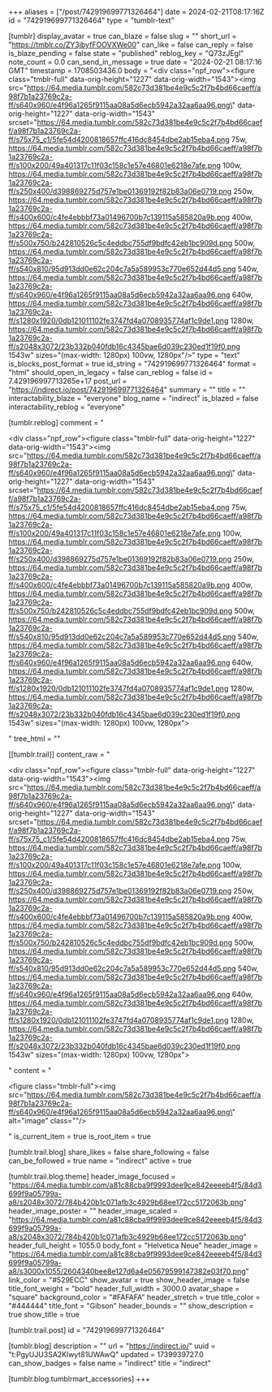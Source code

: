 +++
aliases = ["/post/742919699771326464"]
date = 2024-02-21T08:17:16Z
id = "742919699771326464"
type = "tumblr-text"

[tumblr]
display_avatar = true
can_blaze = false
slug = ""
short_url = "https://tmblr.co/ZY3jbyfFOOVXWe00"
can_like = false
can_reply = false
is_blaze_pending = false
state = "published"
reblog_key = "Q73zJEgl"
note_count = 0.0
can_send_in_message = true
date = "2024-02-21 08:17:16 GMT"
timestamp = 1708503436.0
body = "<div class=\"npf_row\"><figure class=\"tmblr-full\" data-orig-height=\"1227\" data-orig-width=\"1543\"><img src=\"https://64.media.tumblr.com/582c73d381be4e9c5c2f7b4bd66caeff/a98f7b1a23769c2a-ff/s640x960/e4f96a1265f9115aa08a5d6ecb5942a32aa6aa96.png\" data-orig-height=\"1227\" data-orig-width=\"1543\" srcset=\"https://64.media.tumblr.com/582c73d381be4e9c5c2f7b4bd66caeff/a98f7b1a23769c2a-ff/s75x75_c1/5fe54d4200818657ffc416dc8454dbe2ab15eba4.png 75w, https://64.media.tumblr.com/582c73d381be4e9c5c2f7b4bd66caeff/a98f7b1a23769c2a-ff/s100x200/49a401317c11f03c158c1e57e46801e6218e7afe.png 100w, https://64.media.tumblr.com/582c73d381be4e9c5c2f7b4bd66caeff/a98f7b1a23769c2a-ff/s250x400/d398869275d757e1be01369192f82b83a06e0719.png 250w, https://64.media.tumblr.com/582c73d381be4e9c5c2f7b4bd66caeff/a98f7b1a23769c2a-ff/s400x600/c4fe4ebbbf73a01496700b7c139115a585820a9b.png 400w, https://64.media.tumblr.com/582c73d381be4e9c5c2f7b4bd66caeff/a98f7b1a23769c2a-ff/s500x750/b242810526c5c4eddbc755df9bdfc42eb1bc909d.png 500w, https://64.media.tumblr.com/582c73d381be4e9c5c2f7b4bd66caeff/a98f7b1a23769c2a-ff/s540x810/95d913dd0e62c204c7a5a589953c770e652d44d5.png 540w, https://64.media.tumblr.com/582c73d381be4e9c5c2f7b4bd66caeff/a98f7b1a23769c2a-ff/s640x960/e4f96a1265f9115aa08a5d6ecb5942a32aa6aa96.png 640w, https://64.media.tumblr.com/582c73d381be4e9c5c2f7b4bd66caeff/a98f7b1a23769c2a-ff/s1280x1920/0db121011102fe3747fd4a0708935774af1c9de1.png 1280w, https://64.media.tumblr.com/582c73d381be4e9c5c2f7b4bd66caeff/a98f7b1a23769c2a-ff/s2048x3072/23b332b040fdb16c4345bae6d039c230ed1f19f0.png 1543w\" sizes=\"(max-width: 1280px) 100vw, 1280px\"/></figure></div>"
type = "text"
is_blocks_post_format = true
id_string = "742919699771326464"
format = "html"
should_open_in_legacy = false
can_reblog = false
id = 7.429196997713265e+17
post_url = "https://indirect.io/post/742919699771326464"
summary = ""
title = ""
interactability_blaze = "everyone"
blog_name = "indirect"
is_blazed = false
interactability_reblog = "everyone"

[tumblr.reblog]
comment = "<p><div class=\"npf_row\"><figure class=\"tmblr-full\" data-orig-height=\"1227\" data-orig-width=\"1543\"><img src=\"https://64.media.tumblr.com/582c73d381be4e9c5c2f7b4bd66caeff/a98f7b1a23769c2a-ff/s640x960/e4f96a1265f9115aa08a5d6ecb5942a32aa6aa96.png\" data-orig-height=\"1227\" data-orig-width=\"1543\" srcset=\"https://64.media.tumblr.com/582c73d381be4e9c5c2f7b4bd66caeff/a98f7b1a23769c2a-ff/s75x75_c1/5fe54d4200818657ffc416dc8454dbe2ab15eba4.png 75w, https://64.media.tumblr.com/582c73d381be4e9c5c2f7b4bd66caeff/a98f7b1a23769c2a-ff/s100x200/49a401317c11f03c158c1e57e46801e6218e7afe.png 100w, https://64.media.tumblr.com/582c73d381be4e9c5c2f7b4bd66caeff/a98f7b1a23769c2a-ff/s250x400/d398869275d757e1be01369192f82b83a06e0719.png 250w, https://64.media.tumblr.com/582c73d381be4e9c5c2f7b4bd66caeff/a98f7b1a23769c2a-ff/s400x600/c4fe4ebbbf73a01496700b7c139115a585820a9b.png 400w, https://64.media.tumblr.com/582c73d381be4e9c5c2f7b4bd66caeff/a98f7b1a23769c2a-ff/s500x750/b242810526c5c4eddbc755df9bdfc42eb1bc909d.png 500w, https://64.media.tumblr.com/582c73d381be4e9c5c2f7b4bd66caeff/a98f7b1a23769c2a-ff/s540x810/95d913dd0e62c204c7a5a589953c770e652d44d5.png 540w, https://64.media.tumblr.com/582c73d381be4e9c5c2f7b4bd66caeff/a98f7b1a23769c2a-ff/s640x960/e4f96a1265f9115aa08a5d6ecb5942a32aa6aa96.png 640w, https://64.media.tumblr.com/582c73d381be4e9c5c2f7b4bd66caeff/a98f7b1a23769c2a-ff/s1280x1920/0db121011102fe3747fd4a0708935774af1c9de1.png 1280w, https://64.media.tumblr.com/582c73d381be4e9c5c2f7b4bd66caeff/a98f7b1a23769c2a-ff/s2048x3072/23b332b040fdb16c4345bae6d039c230ed1f19f0.png 1543w\" sizes=\"(max-width: 1280px) 100vw, 1280px\"></figure></div></p>"
tree_html = ""

[[tumblr.trail]]
content_raw = "<p><div class=\"npf_row\"><figure class=\"tmblr-full\" data-orig-height=\"1227\" data-orig-width=\"1543\"><img src=\"https://64.media.tumblr.com/582c73d381be4e9c5c2f7b4bd66caeff/a98f7b1a23769c2a-ff/s640x960/e4f96a1265f9115aa08a5d6ecb5942a32aa6aa96.png\" data-orig-height=\"1227\" data-orig-width=\"1543\" srcset=\"https://64.media.tumblr.com/582c73d381be4e9c5c2f7b4bd66caeff/a98f7b1a23769c2a-ff/s75x75_c1/5fe54d4200818657ffc416dc8454dbe2ab15eba4.png 75w, https://64.media.tumblr.com/582c73d381be4e9c5c2f7b4bd66caeff/a98f7b1a23769c2a-ff/s100x200/49a401317c11f03c158c1e57e46801e6218e7afe.png 100w, https://64.media.tumblr.com/582c73d381be4e9c5c2f7b4bd66caeff/a98f7b1a23769c2a-ff/s250x400/d398869275d757e1be01369192f82b83a06e0719.png 250w, https://64.media.tumblr.com/582c73d381be4e9c5c2f7b4bd66caeff/a98f7b1a23769c2a-ff/s400x600/c4fe4ebbbf73a01496700b7c139115a585820a9b.png 400w, https://64.media.tumblr.com/582c73d381be4e9c5c2f7b4bd66caeff/a98f7b1a23769c2a-ff/s500x750/b242810526c5c4eddbc755df9bdfc42eb1bc909d.png 500w, https://64.media.tumblr.com/582c73d381be4e9c5c2f7b4bd66caeff/a98f7b1a23769c2a-ff/s540x810/95d913dd0e62c204c7a5a589953c770e652d44d5.png 540w, https://64.media.tumblr.com/582c73d381be4e9c5c2f7b4bd66caeff/a98f7b1a23769c2a-ff/s640x960/e4f96a1265f9115aa08a5d6ecb5942a32aa6aa96.png 640w, https://64.media.tumblr.com/582c73d381be4e9c5c2f7b4bd66caeff/a98f7b1a23769c2a-ff/s1280x1920/0db121011102fe3747fd4a0708935774af1c9de1.png 1280w, https://64.media.tumblr.com/582c73d381be4e9c5c2f7b4bd66caeff/a98f7b1a23769c2a-ff/s2048x3072/23b332b040fdb16c4345bae6d039c230ed1f19f0.png 1543w\" sizes=\"(max-width: 1280px) 100vw, 1280px\"></figure></div></p>"
content = "<p><figure class=\"tmblr-full\"><img src=\"https://64.media.tumblr.com/582c73d381be4e9c5c2f7b4bd66caeff/a98f7b1a23769c2a-ff/s640x960/e4f96a1265f9115aa08a5d6ecb5942a32aa6aa96.png\" alt=\"image\" class=\"\"/></figure></p>"
is_current_item = true
is_root_item = true

[tumblr.trail.blog]
share_likes = false
share_following = false
can_be_followed = true
name = "indirect"
active = true

[tumblr.trail.blog.theme]
header_image_focused = "https://64.media.tumblr.com/a81c88cba9f9993dee9ce842eeeeb4f5/84d3699f9a05799a-a8/s2048x3072/784b420b1c071afb3c4929b68ee172cc5172063b.png"
header_image_poster = ""
header_image_scaled = "https://64.media.tumblr.com/a81c88cba9f9993dee9ce842eeeeb4f5/84d3699f9a05799a-a8/s2048x3072/784b420b1c071afb3c4929b68ee172cc5172063b.png"
header_full_height = 1055.0
body_font = "Helvetica Neue"
header_image = "https://64.media.tumblr.com/a81c88cba9f9993dee9ce842eeeeb4f5/84d3699f9a05799a-a8/s3000x1055/2604340bee8e127d6a4e05679599147382e03f70.png"
link_color = "#529ECC"
show_avatar = true
show_header_image = false
title_font_weight = "bold"
header_full_width = 3000.0
avatar_shape = "square"
background_color = "#FAFAFA"
header_stretch = true
title_color = "#444444"
title_font = "Gibson"
header_bounds = ""
show_description = true
show_title = true

[tumblr.trail.post]
id = "742919699771326464"

[tumblr.blog]
description = ""
url = "https://indirect.io/"
uuid = "t:PgyUJU3SA2Klwyt81UWAwQ"
updated = 1739939727.0
can_show_badges = false
name = "indirect"
title = "indirect"

[tumblr.blog.tumblrmart_accessories]
+++

